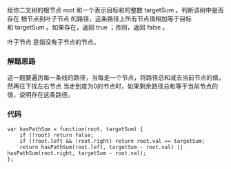 给你二叉树的根节点 root 和一个表示目标和的整数 targetSum 。判断该树中是否存在 根节点到叶子节点 的路径，这条路径上所有节点值相加等于目标和 targetSum 。如果存在，返回 true ；否则，返回 false 。

叶子节点 是指没有子节点的节点。

### 解题思路
这一题要遍历每一条线的路径，当每走一个节点，将路径总和减去当前节点的值，然再往下找左右节点
当走到度为0的节点时，如果剩余路径总和等于当前节点的值，说明存在这条路径。

### 代码
```
var hasPathSum = function(root, targetSum) {
    if (!root) return false;
    if (!root.left && !root.right) return root.val == targetSum;
    return hasPathSum(root.left, targetSum - root.val) || hasPathSum(root.right, targetSum - root.val);
};
```